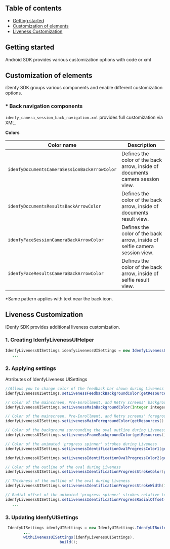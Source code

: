## Table of contents

*   [Getting started](#getting-started)
*   [Customization of elements](#customization-of-elements)
*   [Liveness Customization](#liveness-customization)

## Getting started
Android SDK provides various customization options with code or xml

## Customization of elements
iDenfy SDK groups various components and enable different customization options.

 ### *  Back navigation components
`idenfy_camera_session_back_navigation.xml` provides full customization via XML.

**Colors**

|Color name              |Description                     |
|-------------------|-------------------------------|
|`idenfyDocumentsCameraSessionBackArrowColor`   |Defines the color of the back arrow, inside of documents camera session view.                        |
|`idenfyDocumentsResultsBackArrowColor`|Defines the color of the back arrow, inside of documents result view.                    |
|`idenfyFaceSessionCameraBackArrowColor`  |Defines the color of the back arrow, inside of selfie camera session view.                     |
|`idenfyFaceResultsCameraBackArrowColor`  |Defines the color of the back arrow, inside of selfie result view.                    |

*Same pattern applies with text near the back icon.

## Liveness Customization

iDenfy SDK provides additional liveness customization.

 ### 1. Creating IdenfyLivenessUIHelper

 ```java
 IdenfyLivenessUISettings idenfyLivenessUISettings = new IdenfyLivenessUISettings();
    ...
```
 ### 2. Applying settings

 Atrributes of IdenfyLiveness UISettings

 ```java
 //Allows you to change color of the feedback bar shown during Liveness
 idenfyLivenessUISettings.setLivenessFeedbackBackgroundColor(getResources().getColor(R.color.idenfyColorPrimaryDark));

// Color of the mainscreen, Pre-Enrollment, and Retry screens' background
 idenfyLivenessUISettings.setLivenessMainBackgroundColor(Integer integer);

// Color of the mainscreen, Pre-Enrollment, and Retry screens' foreground
 idenfyLivenessUISettings.setLivenessMainForegroundColor(getResources().getColor(R.color.idenfyColorPrimaryDark));

// Color of the background surrounding the oval outline during Liveness
 idenfyLivenessUISettings.setLivenessFrameBackgroundColor(getResources().getColor(R.color.idenfyColorPrimaryDark));

// Color of the animated 'progress spinner' strokes during Liveness
idenfyLivenessUISettings.setLivenessIdentificationOvalProgressColor1(getResources().getColor(R.color.idenfyColorPrimary));

idenfyLivenessUISettings.setLivenessIdentificationOvalProgressColor2(getResources().getColor(R.color.idenfyColorPrimary));

// Color of the outline of the oval during Liveness
idenfyLivenessUISettings.setLivenessIdentificationProgressStrokeColor(getResources().getColor(R.color.idenfyColorPrimary));

// Thickness of the outline of the oval during Liveness
idenfyLivenessUISettings.setLivenessIdentificationProgressStrokeWidth(14);

// Radial offset of the animated 'progress spinner' strokes relative to the outermost bounds of the oval outline. As this value increases, animations move closer toward the oval's center
idenfyLivenessUISettings.setLivenessIdentificationProgressRadialOffset(16);
    ...
```
 ### 3. Updating IdenfyUISettings

```java
 IdenfyUISettings idenfyUISettings = new IdenfyUISettings.IdenfyUIBuilder().
        ...
        withLivenessUISettings(idenfyLivenessUISettings).
                        build();
```





